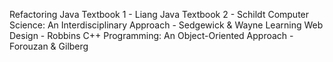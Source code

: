 Refactoring
Java Textbook 1 - Liang
Java Textbook 2 - Schildt
Computer Science: An Interdisciplinary Approach - Sedgewick & Wayne
Learning Web Design - Robbins
C++ Programming: An Object-Oriented Approach - Forouzan & Gilberg